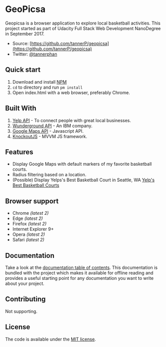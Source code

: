 # GeoPicsa

Geopicsa is a browser application to explore local basketball activities.
This project started as part of Udacity Full Stack Web Development NanoDegree in September 2017.

* Source: [https://github.com/tannerP/geopicsa](https://github.com/tannerP/geopicsa)
* Twitter: [@tannerphan](https://twitter.com/tannerphan)


## Quick start

1. Download and install [NPM](https://www.npmjs.com/get-npm)
2. `cd` to directory and run `pm install`
3. Open index.html with a web browser, preferably Chrome. 

## Built With
   1. [Yelp API](https://www.yelp.com/developers/documentation/v2/overview) - To connect people with great local businesses.
   2. [Wunderground API](https://www.wunderground.com/weather/api/) - An IBM company.
   3. [Google Maps API](https://developers.google.com/maps/documentation/javascript) - Javascript API.
   4. [KnockoutJS](http://knockoutjs.com/index.html) - MVVM JS framework.

## Features

* Display Google Maps with default markers of my favorite basketball courts.
* Radius filtering based on a location.
* (Possible) Display Yelps's Best Basketball Court in Seattle, WA
[Yelp's Best Basketball Courts](https://www.yelp.com/search?find_desc=Basketball+Court&find_loc=Seattle%2C+WA)


## Browser support

* Chrome *(latest 2)*
* Edge *(latest 2)*
* Firefox *(latest 2)*
* Internet Explorer 9+
* Opera *(latest 2)*
* Safari *(latest 2)*

## Documentation

Take a look at the [documentation table of contents](dist/doc/TOC.md).
This documentation is bundled with the project which makes it 
available for offline reading and provides a useful starting point for
any documentation you want to write about your project.


## Contributing
Not supporting.

## License

The code is available under the [MIT license](LICENSE.txt).
